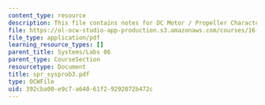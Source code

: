 ```yaml
---
content_type: resource
description: This file contains notes for DC Motor / Propeller Characterization.
file: https://ol-ocw-studio-app-production.s3.amazonaws.com/courses/16-01-unified-engineering-i-ii-iii-iv-fall-2005-spring-2006/392cba00e9c7a64061f29292072b472c_spr_sysprob3.pdf
file_type: application/pdf
learning_resource_types: []
parent_title: Systems/Labs 06
parent_type: CourseSection
resourcetype: Document
title: spr_sysprob3.pdf
type: OCWFile
uid: 392cba00-e9c7-a640-61f2-9292072b472c
---
```

